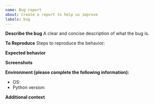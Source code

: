 ```yaml
---
name: Bug report
about: Create a report to help us improve
labels: bug
---
```


**Describe the bug**
A clear and concise description of what the bug is.

**To Reproduce**
Steps to reproduce the behavior:

**Expected behavior**

**Screenshots**

**Environment (please complete the following information):**
- OS:
- Python version:

**Additional context**
